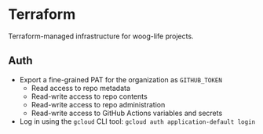 # Terraform

Terraform-managed infrastructure for woog-life projects.

## Auth

- Export a fine-grained PAT for the organization as `GITHUB_TOKEN`
  - Read access to repo metadata
  - Read-write access to repo contents
  - Read-write access to repo administration
  - Read-write access to GitHub Actions variables and secrets
- Log in using the `gcloud` CLI tool: `gcloud auth application-default login`
